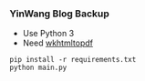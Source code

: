 ### YinWang Blog Backup

- Use Python 3
- Need [wkhtmltopdf](https://wkhtmltopdf.org/)

```
pip install -r requirements.txt 
python main.py
```
